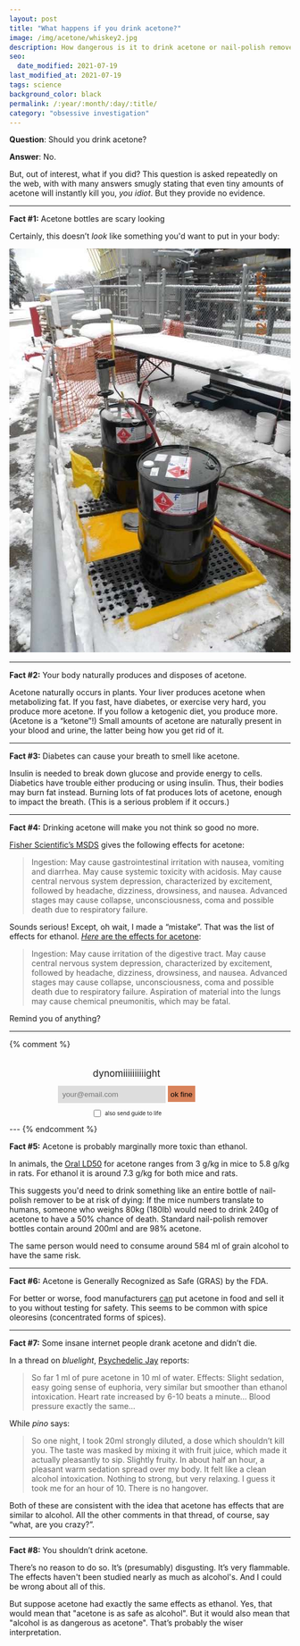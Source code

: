 ```yaml
---
layout: post
title: "What happens if you drink acetone?"
image: /img/acetone/whiskey2.jpg
description: How dangerous is it to drink acetone or nail-polish remover? Here's the key scientific facts, compared to ethanol.
seo:
  date_modified: 2021-07-19
last_modified_at: 2021-07-19
tags: science
background_color: black
permalink: /:year/:month/:day/:title/
category: "obsessive investigation"
---
```


**Question**: Should you drink acetone?

**Answer**: No.

But, out of interest, what if you did? This question is asked repeatedly on the web, with with many answers smugly stating that even tiny amounts of acetone will instantly kill you, *you idiot*. But they provide no evidence.

---

**Fact #1:** Acetone bottles are scary looking

Certainly, this doesn’t *look* like something you'd want to put in your body:

<!--
![acetone barrels](/img/acetone/acetone.jpg)
-->

<img src="/img/acetone/acetone3.jpg" loading="lazy" alt="acetone barrels" width="542" height="723">

---

**Fact #2:** Your body naturally produces and disposes of acetone.

Acetone naturally occurs in plants. Your liver produces acetone when metabolizing fat. If you fast, have diabetes, or exercise very hard, you produce more acetone. If you follow a ketogenic diet, you produce more. (Acetone is a “ketone”!) Small amounts of acetone are naturally present in your blood and urine, the latter being how you get rid of it.

---

**Fact #3:** Diabetes can cause your breath to smell like acetone.

Insulin is needed to break down glucose and provide energy to cells. Diabetics have trouble either producing or using insulin. Thus, their bodies may burn fat instead. Burning lots of fat produces lots of acetone, enough to impact the breath. (This is a serious problem if it occurs.)

---

**Fact #4:** Drinking acetone will make you not think so good no more.

[Fisher Scientific’s MSDS](https://fscimage.fishersci.com/msds/89308.htm) gives the following effects for acetone:

> Ingestion: May cause gastrointestinal irritation with nausea, vomiting and diarrhea. May cause systemic toxicity with acidosis. May cause central nervous system depression, characterized by excitement, followed by headache, dizziness, drowsiness, and nausea. Advanced stages may cause collapse, unconsciousness, coma and possible death due to respiratory failure. 

Sounds serious! Except, oh wait, I made a “mistake”. That was the list of effects for ethanol. [*Here* are the effects for acetone](http://www.thermofishersci.in/msds/Acetone.pdf):

> Ingestion: May cause irritation of the digestive tract. May cause central nervous system depression, characterized by excitement, followed by headache, dizziness, drowsiness, and nausea. Advanced stages may cause collapse, unconsciousness, coma and possible death due to respiratory failure. Aspiration of material into the lungs may cause chemical pneumonitis, which may be fatal.

Remind you of anything?

---
{% comment %}
<div class="container" style="text-align: center; border-style:solid; border-color:#aaaaaa; border-width:0px; padding:10px; border-radius: 5px; width:min(100%,300pt);" id="form"> 
  <form action="https://formsubmit.co/4a18e703496d7ca33c417b1bf528ad9d" method="POST"> 
    <div class="headerfont" style="margin-bottom:2px; padding:10px; font-size:120%;">dynomiiiiiiiiiight</div> 
    <input type="email" class="headerfont" name="email" placeholder="your@email.com" style="max-width: 60%; margin-bottom:8px; padding:8px; border:0; background-color:#dddddd;" required> 
    <input type="hidden" name="_subject" value="SUBSCRIBE {{page.title | slice: 0,20}}" /> 
    <input type="hidden" name="_next" value="https://dynomight.net/subscribe_success.html" /> 
    <input type="hidden" name="_captcha" value="false" /> 
    <input type="hidden" name="_url" value="https://dynomight.net/" />
    <!-- <span style="max-width: 50%; border-color:white; border-width:1.1px; border-style:solid; padding-top:5px; padding-bottom:5px; padding-left:5px; padding-right:5px; "> -->
    <span style="max-width: 40%; border-style:none; padding-top:6px; padding-bottom:6px; padding-left:5px; padding-right:5px; background-color:#cc5a25bf; cursor:pointer;">
    <button type="submit" class="headerfont" style="border-width:0px; margin:0; padding:0; background-color: transparent; cursor:pointer;">ok fine</button> 
    </span>
    <br>
    <input type="checkbox" id="guide" name="guide" value="guide" style="transform: scale(1); vertical-align: middle;">
    <label for="guide" class="headerfont" style="margin-top:5px; padding:0px; font-size:70%;">also send guide to life</label>
    <!-- <div class="headerfont" style="color:white; margin-bottom:2px; padding:10px; font-size:50%;">(A couple articles per month. Unsubscribe whenever.)</div>  -->
  </form>
  </div>
---
{% endcomment %}

**Fact #5:** Acetone is probably marginally more toxic than ethanol.

In animals, the [Oral LD50](https://en.wikipedia.org/wiki/Acetone) for acetone ranges from 3 g/kg in mice to 5.8 g/kg in rats. For ethanol it is around 7.3 g/kg for both mice and rats.

This suggests you'd need to drink something like an entire bottle of nail-polish remover to be at risk of dying: If the mice numbers translate to humans, someone who weighs 80kg (180lb) would need to drink 240g of acetone to have a 50% chance of death. Standard nail-polish remover bottles contain around 200ml and are 98% acetone.

The same person would need to consume around 584 ml of grain alcohol to have the same risk.

---

**Fact #6:** Acetone is Generally Recognized as Safe (GRAS) by the FDA.

For better or worse, food manufacturers [can](https://www.fda.gov/food/food-additives-petitions/food-additive-status-list) put acetone in food and sell it to you without testing for safety. This seems to be common with spice oleoresins (concentrated forms of spices).

---

**Fact #7:** Some insane internet people drank acetone and didn’t die.

In a thread on *bluelight*, [Psychedelic Jay](https://www.bluelight.org/xf/threads/acetone-as-a-sedative.604805/) reports:

> So far 1 ml of pure acetone in 10 ml of water.
> Effects: Slight sedation, easy going sense of euphoria, very similar but smoother than ethanol intoxication.
> Heart rate increased by 6-10 beats a minute…
> Blood pressure exactly the same…

While *pino* says:

> So one night, I took 20ml strongly diluted, a dose which shouldn’t kill you. The taste was masked by mixing it with fruit juice, which made it actually pleasantly to sip. Slightly fruity.
> In about half an hour, a pleasant warm sedation spread over my body. It felt like a clean alcohol intoxication. Nothing to strong, but very relaxing. I guess it took me for an hour of 10. There is no hangover. 

Both of these are consistent with the idea that acetone has effects that are similar to alcohol. All the other comments in that thread, of course, say “what, are you crazy?”.

---

**Fact #8:** You shouldn’t drink acetone.

There’s no reason to do so. It’s (presumably) disgusting. It’s very flammable. The effects haven't been studied nearly as much as alcohol's. And I could be wrong about all of this.

But suppose acetone had exactly the same effects as ethanol. Yes, that would mean that "acetone is as safe as alcohol". But it would also mean that "alcohol is as dangerous as acetone". That’s probably the wiser interpretation.
